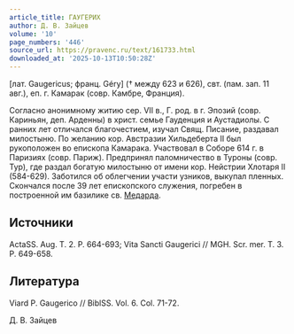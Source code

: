 ```yaml
---
article_title: ГАУГЕРИХ
author: Д. В. Зайцев
volume: '10'
page_numbers: '446'
source_url: https://pravenc.ru/text/161733.html
downloaded_at: '2025-10-13T10:50:28Z'
---
```


[лат. Gaugericus; франц. Géry] († между 623 и 626), свт. (пам. зап. 11 авг.), еп. г. Камарак (совр. Камбре, Франция).

Согласно анонимному житию сер. VII в., Г. род. в г. Эпозий (совр. Кариньян, деп. Арденны) в христ. семье Гауденция и Аустадиолы. С ранних лет отличался благочестием, изучал Свящ. Писание, раздавал милостыню. По желанию кор. Австразии Хильдеберта II был рукоположен во епископа Камарака. Участвовал в Соборе 614 г. в Паризиях (совр. Париж). Предпринял паломничество в Туроны (совр. Тур), где раздал богатую милостыню от имени кор. Нейстрии Хлотаря II (584-629). Заботился об облегчении участи узников, выкупал пленных. Скончался после 39 лет епископского служения, погребен в построенной им базилике св. [Медарда](https://pravenc.ru/text/Медарда.html).

## Источники

ActaSS. Aug. T. 2. P. 664-693; Vita Sancti Gaugerici // MGH. Scr. mer. T. 3. P. 649-658.

## Литература

Viard P. Gaugerico // BiblSS. Vol. 6. Col. 71-72.

Д. В. Зайцев
